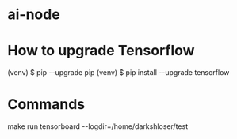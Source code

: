 # ai-node

# How to upgrade Tensorflow 
(venv) $ pip --upgrade pip
(venv) $ pip install --upgrade tensorflow


# Commands
make run
tensorboard --logdir=/home/darkshloser/test